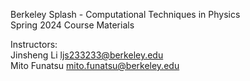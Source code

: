 Berkeley Splash - Computational Techniques in Physics <br>
Spring 2024 Course Materials <be>

Instructors: <br>
Jinsheng Li <ljs233233@berkeley.edu> <br>
Mito Funatsu <mito.funatsu@berkeley.edu>
